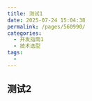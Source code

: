 ```yaml
---
title: 测试1
date: 2025-07-24 15:04:38
permalink: /pages/560990/
categories:
  - 开发指南1
  - 技术选型
tags:
  - 
---
```


## 测试2

